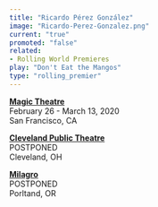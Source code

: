 ```yaml
---
title: "Ricardo Pérez González"
image: "Ricardo-Perez-Gonzalez.png"
current: "true"
promoted: "false"
related:
- Rolling World Premieres
play: "Don't Eat the Mangos"
type: "rolling_premier"
---
```


[**Magic Theatre**](http://magictheatre.org/season/dont-eat-the-mangos)\
February 26 - March 13, 2020\
San Francisco, CA

[**Cleveland Public Theatre**](https://www.cptonline.org/)\
POSTPONED\
Cleveland, OH

[**Milagro**](https://milagro.org/)\
POSTPONED\
Porltand, OR
